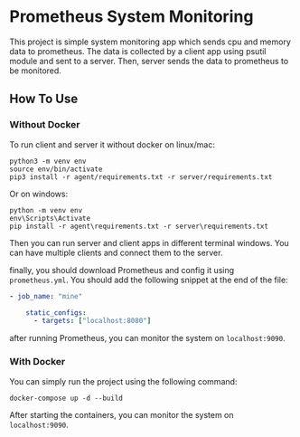 # Prometheus System Monitoring

This project is simple system monitoring app which sends cpu and memory data to prometheus. The data is collected by a client app using psutil module and sent to a server. Then, server sends the data to prometheus to be monitored. 

## How To Use

### Without Docker

To run client and server it without docker on linux/mac:

```
python3 -m venv env
source env/bin/activate
pip3 install -r agent/requirements.txt -r server/requirements.txt
```

Or on windows:

```
python -m venv env
env\Scripts\Activate
pip install -r agent\requirements.txt -r server\requirements.txt
```

Then you can run server and client apps in different terminal windows. You can have multiple clients and connect them to the server.

finally, you should download Prometheus and config it using `prometheus.yml`. You should add the following snippet at the end of the file:

```yaml
- job_name: "mine"

    static_configs:
      - targets: ["localhost:8080"]
```

after running Prometheus, you can monitor the system on `localhost:9090`.

### With Docker

You can simply run the project using the following command:

```
docker-compose up -d --build
```

After starting the containers, you can monitor the system on `localhost:9090`.






























